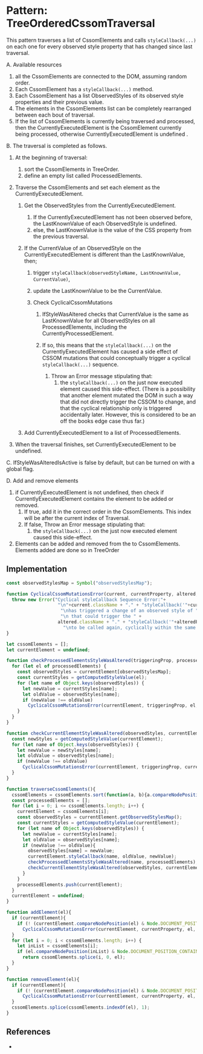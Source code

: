 # Pattern: TreeOrderedCssomTraversal

This pattern traverses a list of CssomElements and calls `styleCallback(...)` on each one for
every observed style property that has changed since last traversal.

A. Available resources
   1. all the CssomElements are connected to the DOM, assuming random order.
   2. Each CssomElement has a `styleCallback(...)` method.
   3. Each CssomElement has a list ObservedStyles of its observed style properties and their previous 
      value.
   4. The elements in the CssomElements list can be completely rearranged between each bout of
      traversal.
   5. If the list of CssomElements is currently being traversed and processed,
      then the CurrentlyExecutedElement is the CssomElement currently being processed, 
      otherwise CurrentlyExecutedElement is undefined .

B. The traversal is completed as follows.

1. At the beginning of traversal:
   1. sort the CssomElements in TreeOrder.
   2. define an empty list called ProcessedElements.

2. Traverse the CssomElements and set each element as the CurrentlyExecutedElement.
   
   1. Get the ObservedStyles from the CurrentlyExecutedElement.
      1. If the CurrentlyExecutedElement has not been observed before, 
         the LastKnownValue of each ObservedStyle is undefined.
      2. else, the LastKnownValue is the value of the CSS property from the previous traversal.
      
   2. If the CurrentValue of an ObservedStyle on the CurrentlyExecutedElement is different
      than the LastKnownValue, then;
      
      1. trigger `styleCallback(observedStyleName, LastKnownValue, CurrentValue)`,
      
      2. update the LastKnownValue to be the CurrentValue.
         
      3. Check CyclicalCssomMutations
   
         1. IfStyleWasAltered checks that CurrentValue is the same as LastKnownValue for
            all ObservedStyles on all ProcessedElements, including the CurrentlyProcessedElement.
         
         2. If so, this means that the `styleCallback(...)` on the CurrentlyExecutedElement 
            has caused a side effect of CSSOM mutations that could conceptually trigger a cyclical 
            `styleCallback(...)` sequence.
            1. Throw an Error message stipulating that:
               1. the `styleCallback(...)` on the just now executed element caused this side-effect.
               (There is a possibility that another element mutated the DOM in such a way that did 
               not directly trigger the CSSOM to change, and that the cyclical relationship only is 
               triggered accidentally later. However, this is considered to be an off the books edge 
               case thus far.)

   3. Add CurrentlyExecutedElement to a list of ProcessedElements.
      
3. When the traversal finishes, set CurrentlyExecutedElement to be undefined.
   
C. IfStyleWasAlteredIsActive is false by default, but can be turned on with a global flag. 

D. Add and remove elements 
1. if CurrentlyExecutedElement is not undefined, then 
   check if CurrentlyExecutedElement contains the element to be added or removed.
   1. If true, 
      add it in the correct order in the CssomElements. 
      This index will be after the current index of Traversal.
   2. If false, Throw an Error message stipulating that:
      1. the `styleCallback(...)` on the just now executed element caused this side-effect.
2. Elements can be added and removed from the to CssomElements.
   Elements added are done so in TreeOrder

## Implementation

```javascript
const observedStylesMap = Symbol("observedStylesMap");

function CyclicalCssomMutationsError(current, currentProperty, altered, alteredProperty){
  throw new Error("Cyclical styleCallback Sequence Error:"+ 
                   "\n"+current.className + "." + "styleCallback('"+currentProperty+"', oldValue, newValue) " +
                    "\nhas triggered a change of an observed style of " + altered.className + ".style."+alteredProperty + 
                    "\n that could trigger the " + 
                   altered.className + "." + "styleCallback('"+alteredProperty + "', oldValue, newValue) "+
                     "\nto be called again, cyclically within the same frame.");
}

let cssomElements = [];
let currentElement = undefined;

function checkProcessedElementsStyleWasAltered(triggeringProp, processedElements) {
  for (let el of processedElements) {
    const observedStyles = currentElement[observedStylesMap];
    const currentStyles = getComputedStyleValue(el);
    for (let name of Object.keys(observedStyles)) {
      let newValue = currentStyles[name];
      let oldValue = observedStyles[name];
      if (newValue !== oldValue)
        CyclicalCssomMutationsError(currentElement, triggeringProp, el, name);
    }
  }
}

function checkCurrentElementStyleWasAltered(observedStyles, currentElement, triggeringProp){
  const newStyles = getComputedStyleValue(currentElement);
  for (let name of Object.keys(observedStyles)) {
    let newValue = newStyles[name];
    let oldValue = observedStyles[name];
    if (newValue !== oldValue)
      CyclicalCssomMutationsError(currentElement, triggeringProp, currentElement, name);
  }
}

function traverseCssomElements(){
  cssomElements = cssomElements.sort(function(a, b){a.compareNodePosition(b) & Node.DOCUMENT_POSITION_PRECEDING});
  const processedElements = [];
  for (let i = 0; i <= cssomElements.length; i++) {
    currentElement = cssomElements[i];
    const observedStyles = currentElement.getObservedStylesMap();
    const currentStyles = getComputedStyleValue(currentElement);
    for (let name of Object.keys(observedStyles)) {
      let newValue = currentStyles[name];
      let oldValue = observedStyles[name];
      if (newValue !== oldValue){
        observedStyles[name] = newValue;
        currentElement.styleCallback(name, oldValue, newValue);
        checkProcessedElementsStyleWasAltered(name, processedElements);
        checkCurrentElementStyleWasAltered(observedStyles, currentElement, name);
      }
    }
    processedElements.push(currentElement);
  }
  currentElement = undefined;
}

function addElement(el){
  if (currentElement){
    if (! (currentElement.compareNodePosition(el) & Node.DOCUMENT_POSITION_CONTAINS))
      CyclicalCssomMutationsError(currentElement, currentProperty, el, "*");
  }
  for (let i = 0; i < cssomElements.length; i++) {
    let inList = cssomElements[i];
    if (el.compareNodePosition(inList) & Node.DOCUMENT_POSITION_CONTAINS)
      return cssomElements.splice(i, 0, el);
  }
}

function removeElement(el){
  if (currentElement){
    if (! (currentElement.compareNodePosition(el) & Node.DOCUMENT_POSITION_CONTAINS))
      CyclicalCssomMutationsError(currentElement, currentProperty, el, "*");
  }
  cssomElements.splice(cssomElements.indexOf(el), 1);
}
```

## References

 * 
